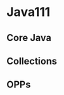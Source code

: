 # Java111

Core Java
--------------------------------------------
Collections
-----------------------------------------------------
OPPs
---------------
